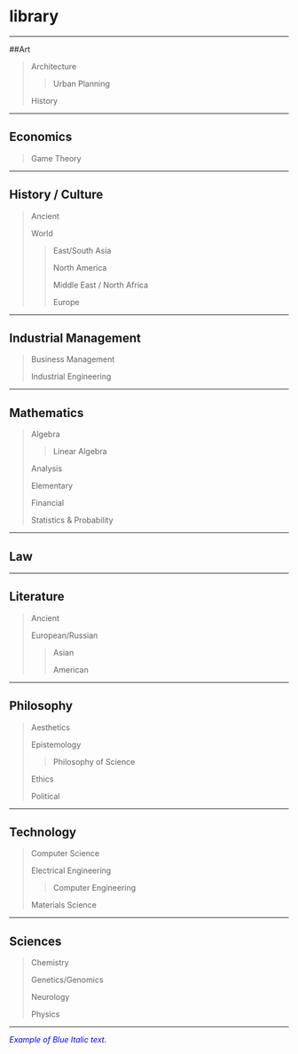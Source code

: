 # library

---

##Art

> Architecture
>
> > Urban Planning
>
> History

---

## Economics

> Game Theory

---

## History / Culture

> Ancient
>
> World
>
> > East/South Asia
> >
> > North America
> >
> > Middle East / North Africa
> >
> > Europe

---

## Industrial Management

> Business Management
>
> Industrial Engineering

---

## Mathematics

> Algebra
>
> > Linear Algebra
>
> Analysis
>
> Elementary
>
> Financial
>
> Statistics & Probability

---

## Law

------

## Literature

> Ancient
>
> European/Russian
>
> > Asian
> >
> > American

---

## Philosophy

> Aesthetics
>
> Epistemology
>
> > Philosophy of Science
>
> Ethics
>
> Political

---

## Technology

> Computer Science
>
> Electrical Engineering
>
> > Computer Engineering
>
> Materials Science

---

## Sciences

> Chemistry
>
> Genetics/Genomics
>
> Neurology
>
> Physics

---

<span style="color:blue">*Example of Blue Italic text.*</span>

